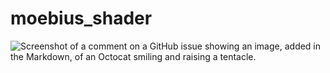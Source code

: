 # moebius_shader

![Screenshot of a comment on a GitHub issue showing an image, added in the Markdown, of an Octocat smiling and raising a tentacle.]([https://myoctocat.com/assets/images/base-octocat.svg](https://github.com/laverneth/moebius_shader/blob/main/Screenshot%20from%202024-05-04%2016-53-40.png))
